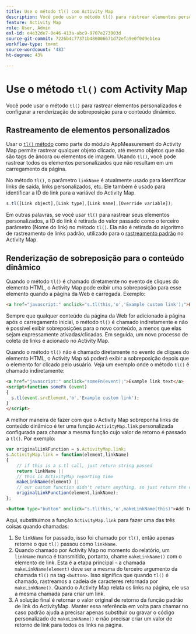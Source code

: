 ```yaml
---
title: Use o método tl() com Activity Map
description: Você pode usar o método tl() para rastrear elementos personalizados e configurar a renderização de sobreposição para o conteúdo dinâmico.
feature: Activity Map
role: User, Admin
exl-id: e4e32de7-0e46-413a-abc9-9707e273903d
source-git-commit: 7226b4c77371b486006671d72efa9e0f0d9eb1ea
workflow-type: tm+mt
source-wordcount: '483'
ht-degree: 43%

---
```


# Use o método `tl()` com Activity Map

Você pode usar o método `tl()` para rastrear elementos personalizados e configurar a renderização de sobreposição para o conteúdo dinâmico.

## Rastreamento de elementos personalizados

Usar o [`tl()` método](/help/implement/vars/functions/tl-method.md) como parte do módulo AppMeasurement do Activity Map permite rastrear qualquer objeto clicado, até mesmo objetos que não são tags de âncora ou elementos de imagem. Usando `tl()`, você pode rastrear todos os elementos personalizados que não resultam em um carregamento da página.

No método `tl()`, o parâmetro `linkName` é atualmente usado para identificar links de saída, links personalizados, etc. Ele também é usado para identificar a ID do link para a variável do Activity Map.

```js
s.tl([Link object],[Link type],[Link name],[Override variable]);
```

Em outras palavras, se você usar `tl()` para rastrear seus elementos personalizados, a ID do link é retirada do valor passado como o terceiro parâmetro (Nome do link) no método `tl()`. Ela não é retirada do algoritmo de rastreamento de links padrão, utilizado para o [rastreamento padrão](activitymap-link-tracking-methodology.md) no Activity Map.

## Renderização de sobreposição para o conteúdo dinâmico

Quando o método `tl()` é chamado diretamente no evento de cliques do elemento HTML, o Activity Map pode exibir uma sobreposição para esse elemento quando a página da Web é carregada. Exemplo:

```html
<a href="javascript:" onclick="s.tl(this,'o','Example custom link');">Example link text</a>
```

Sempre que qualquer conteúdo da página da Web for adicionado à página após o carregamento inicial, o método `tl()` é chamado indiretamente e não é possível exibir sobreposições para o novo conteúdo, a menos que elas sejam expressamente ativadas/clicadas. Em seguida, um novo processo de coleta de links é acionado no Activity Map.

Quando o método `tl()` não é chamado diretamente no evento de cliques do elemento HTML, o Activity Map só poderá exibir a sobreposição depois que o elemento for clicado pelo usuário. Veja um exemplo onde o método `tl()` é chamado indiretamente:

```html
<a href="javascript:" onclick="someFn(event);">Example link text</a>
<script>function someFn (event)
{
  s.tl(event.srcElement,'o','Example custom link');
}
</script>
```

A melhor maneira de fazer com que o Activity Map sobreponha links de conteúdo dinâmico é ter uma função `ActivityMap.link` personalizada configurada para chamar a mesma função cujo valor de retorno é passado a `tl()`. Por exemplo:

```js
var originalLinkFunction = s.ActivityMap.link;
s.ActivityMap.link = function(element,linkName)
{
    // if this is a s.tl call, just return string passed
    return linkName ||      
    // this is ActivityMap reporting time
    makeLinkName(element) ||
    // our custom function didn't return anything, so just return the default ActivityMap Link
    originalLinkFunction(element,linkName);
};
```

```html
<button type="button" onclick="s.tl(this,'o',makeLinkName(this)">Add To Cart</button>
```

Aqui, substituímos a função `ActivityMap.link` para fazer uma das três coisas quando chamadas:

1. Se `linkName` for passado, isso foi chamado por `tl()`, então apenas retorne o que `tl()` passou como `linkName`.
2. Quando chamado por Activity Map no momento do relatório, um `linkName` nunca é transmitido, portanto, chame `makeLinkName()` com o elemento de link. Esta é a etapa principal - a chamada `makeLinkName(element)` deve ser a mesma do terceiro argumento da chamada `tl()` na tag `<button>`. Isso significa que quando `tl()` é chamado, rastreamos a cadeia de caracteres retornada por `makeLinkName()`. Quando o Activity Map relata os links na página, ele usa a mesma chamada para criar um link.
3. A solução final é retornar o valor original de retorno da função padrão de link do ActivityMap. Manter essa referência em volta para chamar no caso padrão ajuda a precisar apenas substituir ou gravar o código personalizado de `makeLinkName()` e não precisar criar um valor de retorno de link para todos os links na página.
